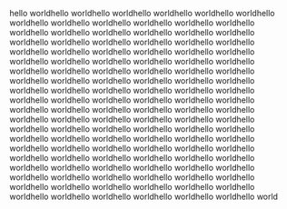 hello  worldhello  worldhello  worldhello  worldhello  worldhello  worldhello  worldhello  worldhello  worldhello  worldhello  worldhello  worldhello  worldhello  worldhello  worldhello  worldhello  worldhello  worldhello  worldhello  worldhello  worldhello  worldhello  worldhello  worldhello  worldhello  worldhello  worldhello  worldhello  worldhello  worldhello  worldhello  worldhello  worldhello  worldhello  worldhello  worldhello  worldhello  worldhello  worldhello  worldhello  worldhello  worldhello  worldhello  worldhello  worldhello  worldhello  worldhello  worldhello  worldhello  worldhello  worldhello  worldhello  worldhello  worldhello  worldhello  worldhello  worldhello  worldhello  worldhello  worldhello  worldhello  worldhello  worldhello  worldhello  worldhello  worldhello  worldhello  worldhello  worldhello  worldhello  worldhello  worldhello  worldhello  worldhello  worldhello  worldhello  worldhello  worldhello  worldhello  worldhello  worldhello  worldhello  worldhello  worldhello  worldhello  worldhello  worldhello  worldhello  worldhello  worldhello  worldhello  worldhello  worldhello  worldhello  worldhello  worldhello  worldhello  worldhello  worldhello  worldhello  worldhello  worldhello  worldhello  worldhello  worldhello  worldhello  worldhello  worldhello  worldhello  worldhello  worldhello  worldhello  worldhello  worldhello  worldhello  worldhello  worldhello  worldhello  worldhello  worldhello  world
